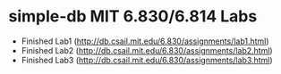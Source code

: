 # simple-db MIT 6.830/6.814 Labs
- Finished Lab1 (http://db.csail.mit.edu/6.830/assignments/lab1.html)
- Finished Lab2 (http://db.csail.mit.edu/6.830/assignments/lab2.html)
- Finished Lab3 (http://db.csail.mit.edu/6.830/assignments/lab3.html)
